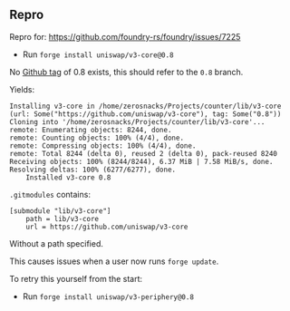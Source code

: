 ## Repro

Repro for: https://github.com/foundry-rs/foundry/issues/7225

- Run `forge install uniswap/v3-core@0.8`

No [Github tag](https://github.com/Uniswap/v3-core/tags) of 0.8 exists, this should refer to the `0.8` branch.

Yields:

```
Installing v3-core in /home/zerosnacks/Projects/counter/lib/v3-core (url: Some("https://github.com/uniswap/v3-core"), tag: Some("0.8"))
Cloning into '/home/zerosnacks/Projects/counter/lib/v3-core'...
remote: Enumerating objects: 8244, done.
remote: Counting objects: 100% (4/4), done.
remote: Compressing objects: 100% (4/4), done.
remote: Total 8244 (delta 0), reused 2 (delta 0), pack-reused 8240
Receiving objects: 100% (8244/8244), 6.37 MiB | 7.58 MiB/s, done.
Resolving deltas: 100% (6277/6277), done.
    Installed v3-core 0.8
```

`.gitmodules` contains:

```
[submodule "lib/v3-core"]
	path = lib/v3-core
	url = https://github.com/uniswap/v3-core
```

Without a path specified.

This causes issues when a user now runs `forge update`.

To retry this yourself from the start:

- Run `forge install uniswap/v3-periphery@0.8`
